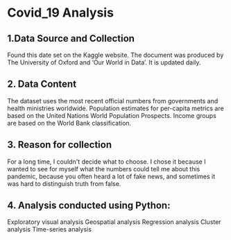 # Covid_19 Analysis 

## 1.Data Source and Collection 
Found this date set on the Kaggle website. The document was produced by The University of Oxford and 
‘Our World in Data’. It is updated daily.

## 2. Data Content 
The dataset uses the most recent official numbers from governments and health ministries worldwide. 
Population estimates for per-capita metrics are based on the United Nations World Population Prospects. 
Income groups are based on the World Bank classification. 

## 3. Reason for collection 
For a long time, I couldn't decide what to choose. I chose it because I wanted to see for myself what the 
numbers could tell me about this pandemic, because you often heard a lot of fake news, and sometimes it 
was hard to distinguish truth from false.

## 4. Analysis conducted using Python:
Exploratory visual analysis
Geospatial analysis
Regression analysis
Cluster analysis
Time-series analysis

